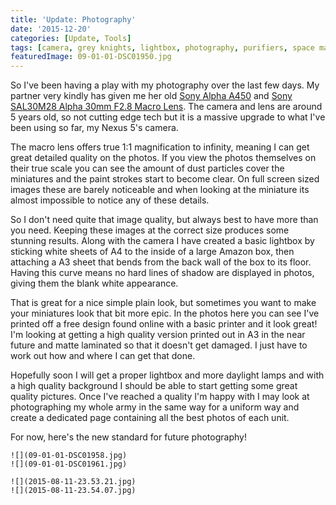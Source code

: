 ```yaml
---
title: 'Update: Photography'
date: '2015-12-20'
categories: [Update, Tools]
tags: [camera, grey knights, lightbox, photography, purifiers, space marine]
featuredImage: 09-01-01-DSC01950.jpg
---
```


So I've been having a play with my photography over the last few days. My partner very kindly has given me her old [Sony Alpha A450](http://www.amazon.co.uk/Sony-DSLRA450L-Digital-Camera-18-55mm/dp/B0030GEGVU) and [Sony SAL30M28 Alpha 30mm F2.8 Macro Lens](http://www.amazon.co.uk/Sony-SAL30M28-Alpha-30mm-Macro/dp/B002QRBDYC). The camera and lens are around 5 years old, so not cutting edge tech but it is a massive upgrade to what I've been using so far, my Nexus 5's camera.

The macro lens offers true 1:1 magnification to infinity, meaning I can get great detailed quality on the photos. If you view the photos themselves on their true scale you can see the amount of dust particles cover the miniatures and the paint strokes start to become clear. On full screen sized images these are barely noticeable and when looking at the miniature its almost impossible to notice any of these details.

So I don't need quite that image quality, but always best to have more than you need. Keeping these images at the correct size produces some stunning results. Along with the camera I have created a basic lightbox by sticking white sheets of A4 to the inside of a large Amazon box, then attaching a A3 sheet that bends from the back wall of the box to its floor. Having this curve means no hard lines of shadow are displayed in photos, giving them the blank white appearance.

That is great for a nice simple plain look, but sometimes you want to make your miniatures look that bit more epic. In the photos here you can see I've printed off a free design found online with a basic printer and it look great! I'm looking at getting a high quality version printed out in A3 in the near future and matte laminated so that it doesn't get damaged. I just have to work out how and where I can get that done.

Hopefully soon I will get a proper lightbox and more daylight lamps and with a high quality background I should be able to start getting some great quality pictures. Once I've reached a quality I'm happy with I may look at photographing my whole army in the same way for a uniform way and create a dedicated page containing all the best photos of each unit.

For now, here's the new standard for future photography!

```grid|2
![](09-01-01-DSC01958.jpg)
![](09-01-01-DSC01961.jpg)
```

```grid|2
![](2015-08-11-23.53.21.jpg)
![](2015-08-11-23.54.07.jpg)
```
